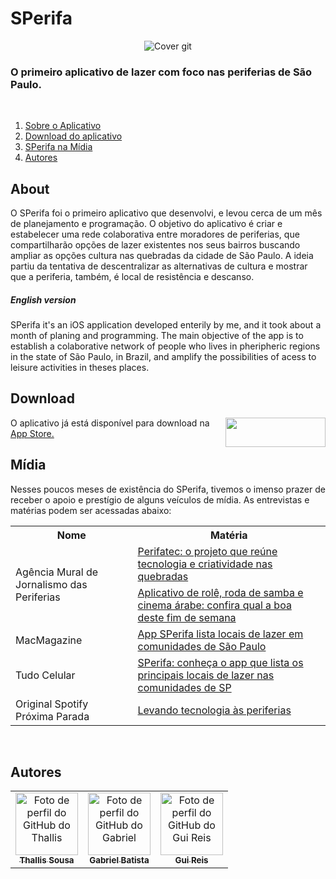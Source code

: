 # SPerifa

<p align="center">
  <img src="https://github.com/thallissousa/SPerifa/blob/gitFiles/perifaAPP/sperifa_header.png"  alt="Cover git"/>
</p>


### O primeiro aplicativo de lazer com foco nas periferias de São Paulo.

</br>

1. [Sobre o Aplicativo](#about)
2. [Download do aplicativo](#download)
3. [SPerifa na Mídia](#mídia)
4. [Autores](#autores)

## About
O SPerifa foi o primeiro aplicativo que desenvolvi, e levou cerca de um mês de planejamento e programação.
O objetivo do aplicativo é criar e estabelecer uma rede colaborativa entre moradores de periferias, que compartilharão opções de lazer existentes nos seus bairros buscando ampliar as opções cultura nas quebradas da cidade de São Paulo. 
A ideia partiu da tentativa de descentralizar as alternativas de cultura e mostrar que a periferia, também, é local de resistência e descanso.

##### English version
SPerifa it's an iOS application developed enterily by me, and it took about a month of planing and programming.
The main objective of the app is to establish a colaborative network of people who lives in pheripheric regions in the state of São Paulo, in Brazil, and amplify the possibilities of acess to leisure activities in theses places.

## Download

<div>
  <img align="right" width=160 height=47.5 
    src="https://upload.wikimedia.org/wikipedia/commons/thumb/3/3c/Download_on_the_App_Store_Badge.svg/2560px-Download_on_the_App_Store_Badge.svg.png"
  />
  <p>
    O aplicativo já está disponível para download na <a href="https://apps.apple.com/br/app/sperifa/id1579177301?l=en"> App Store. </a>
  </p>
</div>

## Mídia
Nesses poucos meses de existência do SPerifa, tivemos o imenso prazer de receber o apoio e prestígio de alguns veículos de mídia. As entrevistas e matérias podem ser acessadas abaixo:

<table>
    <tr>
        <th>Nome</th>
        <th>Matéria</th>
    </tr>
    <tr>
        <td rowspan="2">Agência Mural de Jornalismo das Periferias</td>
        <td><a href="https://www.agenciamural.org.br/perifatec-o-projeto-que-reune-tecnologia-e-criatividade-nas-quebradas/"> Perifatec: o projeto que reúne tecnologia e criatividade nas quebradas </a> </td>
    </tr>
    <tr>
        <td> <a href="https://www.agenciamural.org.br/aplicativo-de-role-roda-de-samba-e-cinema-arabe-confira-qual-a-boa-deste-fim-de-semana/"> Aplicativo de rolê, roda de samba e cinema árabe: confira qual a boa deste fim de semana </a> </td>
    </tr>
    <tr>
        <td rowspan="1">MacMagazine</td>
        <td><a href="https://macmagazine.com.br/post/2021/10/20/app-sperifa-lista-locais-de-lazer-em-comunidades-de-sao-paulo/"> App SPerifa lista locais de lazer em comunidades de São Paulo </a></td>
    </tr>
    <tr>
        <td rowspan="1">Tudo Celular</td>
        <td> <a href="https://www.tudocelular.com/apple/noticias/n181186/app-lista-locais-lazer-comunidades-de-sp.html"> SPerifa: conheça o app que lista os principais locais de lazer nas comunidades de SP </a> </td>
    </tr>
    <tr>
        <td rowspan="1">Original Spotify Próxima Parada</td>
        <td> <a href="https://open.spotify.com/episode/6On24CMbZFAzhu0qLFxM2F"> Levando tecnologia às periferias </a> </td>
    </tr>
</table>


</br>

## Autores
<table>
  <tr>
    <td align="center">
      <a href="https://github.com/thallissousa">
        <img src="https://avatars.githubusercontent.com/u/77726310?v=4" height="auto" width="100" style="corner-radius:50%" alt="Foto de perfil do GitHub do Thallis"/><br>
        <sub>
          <b>Thallis Sousa</b>
        </sub>
      </a>
    </td>
    <td align="center">
      <a href="https://github.com/batistagc">
        <img src="https://avatars.githubusercontent.com/u/51222064?v=4" height="auto" width="100" style="corner-radius:50%" alt="Foto de perfil do GitHub do Gabriel"/><br>
        <sub>
          <b>Gabriel Batista</b>
        </sub>
      </a>
    </td>
    <td align="center">
      <a href="https://github.com/Gui25Reis">
        <img src="https://avatars.githubusercontent.com/u/48360732?v=4" height="auto" width="100" style="corner-radius:50%" alt="Foto de perfil do GitHub do Gui Reis"/><br>
        <sub>
          <b>Gui Reis</b>
        </sub>
      </a>
    </td>
  <tr>
</table>
